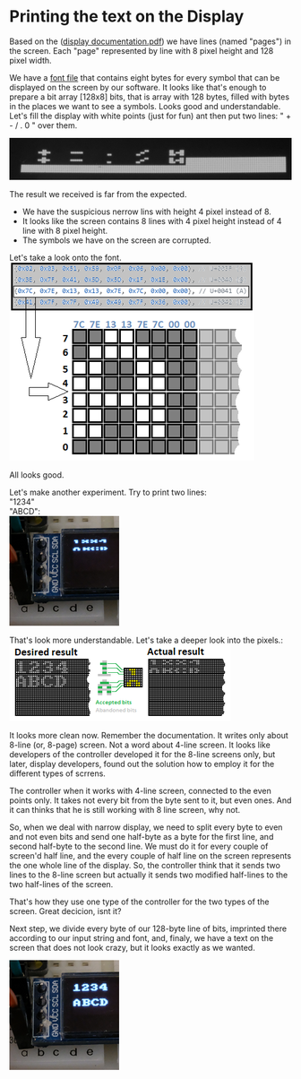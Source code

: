 # Printing the text on the Display

Based on the ([display documentation.pdf](docs/SSD1306.pdf)) we have lines (named "pages") in the screen. Each "page" represented by line with 8 pixel height and 128 pixel width.

We have a [font file](../main/font08x08.h) that contains eight bytes for every symbol that can be displayed on the screen by our software. It looks like that's enough to prepare a bit array [128x8] bits, that is array with 128 bytes, filled with bytes in the places we want to see a symbols. Looks good and understandable. Let's fill the display with white points (just for fun) ant then put two lines: " + - / . 0 " over them.

![Half - lines](Ch01_fig01_TwoLines.png)

The result we received is far from the expected.
- We have the suspicious nerrow lins with height 4 pixel instead of 8.
- It looks like the screen contains 8 lines with 4 pixel height instead of 4 line with 8 pixel height.
- The symbols we have on the screen are corrupted.


Let's take a look onto the font.<br>
![Crazy lines](Ch01_fig02.png)

All looks good. 

Let's make another experiment. Try to print two lines:<br>
"1234"<br>"ABCD":<br>
![Crazy lines](Ch01_fig03.png)

That's look more understandable. Let's take a deeper look into the pixels.:<br>
![Crazy lines](Ch01_fig04.png)

It looks more clean now. Remember the documentation. It writes only about 8-line (or, 8-page) screen. Not a word about 4-line screen. It looks like developers of the controller developed it for the 8-line screens only, but later, display developers, found out the solution how to employ it for the different types of scrrens.

The controller when it works with 4-line screen, connected to the even points only. It takes not every bit from the byte sent to it, but even ones. And it can thinks that he is still working with 8 line screen, why not.

So, when we deal with narrow display, we need to split every byte to even and not even bits and send one half-byte as a byte for the first line, and second half-byte to the second line. We must do it for every couple of screen'd half line, and the every couple of half line on the screen represents the one whole line of the display. So, the controller think that it sends two lines to the 8-line screen but actually it sends two modified half-lines to the two half-lines of the screen. 

That's how they use one type of the controller for the two types of the screen. Great decicion, isnt it?

Next step, we divide every byte of our 128-byte line of bits, imprinted there according to our input string and font, and, finaly, we have a text on the screen that does not look crazy, but it looks exactly as we wanted.

![Expected lines finaly here](Ch01_fig05.png)

